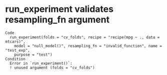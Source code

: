 # run_experiment validates resampling_fn argument

    Code
      run_experiment(folds = "cv_folds", recipe = "recipe(mpg ~ ., data = mtcars)",
        model = "null_model()", resampling_fn = "invalid_function", name = "test_exp",
        purpose = "test")
    Condition
      Error in `run_experiment()`:
      ! unused argument (folds = "cv_folds")

